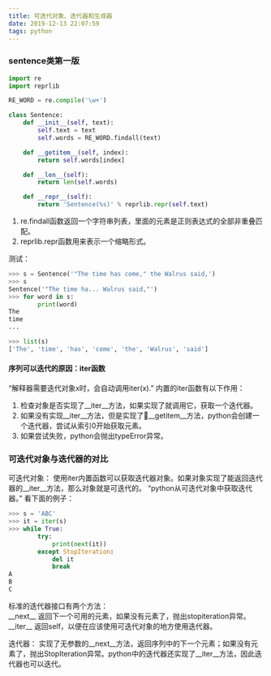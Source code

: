 ```yaml
---
title: 可迭代对象、迭代器和生成器
date: 2019-12-13 22:07:59
tags: python
---
```


### sentence类第一版

```python
import re
import reprlib

RE_WORD = re.compile('\w+')

class Sentence:
    def __init__(self, text):
        self.text = text
        self.words = RE_WORD.findall(text)

    def __getitem__(self, index):
        return self.words[index]

    def __len__(self):
        return len(self.words)

    def __repr__(self):
        return 'Sentence(%s)' % reprlib.repr(self.text)
```
1. re.findall函数返回一个字符串列表，里面的元素是正则表达式的全部非重叠匹配。
2. reprlib.repr函数用来表示一个缩略形式。

测试：
```python
>>> s = Sentence('"The time has come," the Walrus said,')
>>> s
Sentence('"The time ha... Walrus said,"')
>>> for word in s:
        print(word)
The
time
...

>>> list(s)
['The', 'time', 'has', 'come', 'the', 'Walrus', 'said']
```

#### 序列可以迭代的原因：iter函数
“解释器需要迭代对象x时，会自动调用iter(x).”
内置的iter函数有以下作用：
1. 检查对象是否实现了__iter__方法，如果实现了就调用它，获取一个迭代器。
2. 如果没有实现__iter__方法，但是实现了__getitem__方法，python会创建一个迭代器，尝试从索引0开始获取元素。
3. 如果尝试失败，python会抛出typeError异常。

### 可迭代对象与迭代器的对比
可迭代对象：
使用iter内置函数可以获取迭代器对象。如果对象实现了能返回迭代器的__iter__方法，那么对象就是可迭代的。
“python从可迭代对象中获取迭代器。”
看下面的例子：
```python
>>> s = 'ABC'
>>> it = iter(s)
>>> while True:
        try:
            print(next(it))
        except StopIteration:
            del it
            break
A
B
C
```

标准的迭代器接口有两个方法：  
\_\_next\_\_
返回下一个可用的元素，如果没有元素了，抛出stopiteration异常。
\_\_iter\_\_
返回self，以便在应该使用可迭代对象的地方使用迭代器。

迭代器：
实现了无参数的__next__方法，返回序列中的下一个元素；如果没有元素了，抛出StopIteration异常。python中的迭代器还实现了__iter__方法，因此迭代器也可以迭代。






